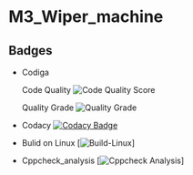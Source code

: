 # M3_Wiper_machine
## Badges

* Codiga 
 
 
    
    
    Code Quality ![Code Quality Score](https://api.codiga.io/project/33537/score/svg)
     
     
     Quality Grade ![Quality Grade](https://api.codiga.io/project/33537/status/svg)     





* Codacy [![Codacy Badge](https://app.codacy.com/project/badge/Grade/c75e6d1ed54b452398eb7ae8b3c413e0)](https://www.codacy.com/gh/leenesh7/M3_Wiper_machine/dashboard?utm_source=github.com&amp;utm_medium=referral&amp;utm_content=leenesh7/M3_Wiper_machine&amp;utm_campaign=Badge_Grade)
     
                  



* Bulid on Linux  [![Build-Linux](https://github.com/dineshkumar-t-dk/M3_Wiper_control_system/actions/workflows/Bulid%20on%20Linux.yml/badge.svg)]



* Cppcheck_analysis [![Cppcheck Analysis](https://github.com/dineshkumar-t-dk/M3_Wiper_control_system/actions/workflows/Cppcheck_analysis.yml/badge.svg)]

